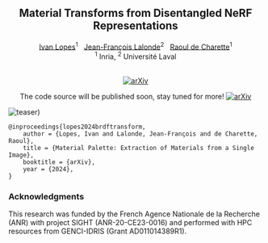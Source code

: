 <div align='center'>

## Material Transforms from Disentangled NeRF Representations
  
<div>
  <a href="https://wonjunior.github.io/">Ivan Lopes</a><sup>1</sup>&nbsp;&nbsp;
  <a href="https://vision.gel.ulaval.ca/~jflalonde/">Jean-François Lalonde</a><sup>2</sup>&nbsp;&nbsp;
  <a href="https://team.inria.fr/rits/membres/raoul-de-charette/">Raoul de Charette</a><sup>1</sup>
  <br>
  <sup>1</sup> Inria,
  <sup>2</sup> Université Laval
</div>
<br>

[![arXiv](https://img.shields.io/badge/arXiv-_-darkgreen?style=flat-square&logo=arxiv)](https://arxiv.org/abs/2411.08037)

The code source will be published soon, stay tuned for more! [![arXiv](https://img.shields.io/badge/-⭐-black?style=flat-square)](https://github.com/astra-vision/BRDFTransform/stargazers)
</div>

![teaser)](https://github.com/user-attachments/assets/4a5c99b6-eaf9-436f-bcbc-ba1dd450f48a)

```
@inproceedings{lopes2024brdftransform,
    author = {Lopes, Ivan and Lalonde, Jean-François and de Charette, Raoul},
    title = {Material Palette: Extraction of Materials from a Single Image},
    booktitle = {arXiv},
    year = {2024},
}
```

### Acknowledgments
This research was funded by the French Agence Nationale de la Recherche (ANR) with project SIGHT (ANR-20-CE23-0016) and performed with HPC resources from GENCI-IDRIS (Grant  AD011014389R1).
